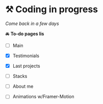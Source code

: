 # ⚒ Coding in progress
*Come back in a few days*

🚘 **To-do pages lis**

- [ ]  Main 
- [x]  Testimonials
- [x]  Last projects
- [ ]  Stacks 
- [ ]  About me

- [ ]  Animations w/Framer-Motion
